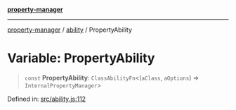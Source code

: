 [**property-manager**](../../README.md)

***

[property-manager](../../modules.md) / [ability](../README-1.md) / PropertyAbility

# Variable: PropertyAbility

> `const` **PropertyAbility**: `ClassAbilityFn`\<(`aClass`, `aOptions`) => `InternalPropertyManager`\>

Defined in: [src/ability.js:112](https://github.com/snowyu/property-manager.js/blob/7cecb27374754b743733e81c6027a17dd0c349c2/src/ability.js#L112)
